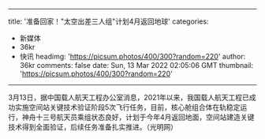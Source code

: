 
---
title: '准备回家！"太空出差三人组"计划4月返回地球'
categories: 
 - 新媒体
 - 36kr
 - 快讯
headimg: 'https://picsum.photos/400/300?random=220'
author: 36kr
comments: false
date: Sun, 13 Mar 2022 02:05:06 GMT
thumbnail: 'https://picsum.photos/400/300?random=220'
---

<div>   
3月13日，据中国载人航天工程办公室消息，2021年以来，我国载人航天工程已成功实施空间站关键技术验证阶段5次飞行任务，目前，核心舱组合体在轨稳定运行，神舟十三号航天员乘组状态良好，计划于今年4月返回地面，空间站建造关键技术得到全面验证，后续任务准备扎实推进。（光明网）  
</div>
            